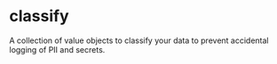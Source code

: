 # classify
A collection of value objects to classify your data to prevent accidental logging of PII and secrets.
